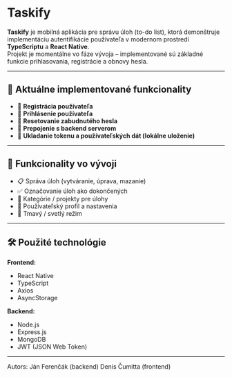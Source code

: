 # Taskify

**Taskify** je mobilná aplikácia pre správu úloh (to-do list), ktorá demonštruje implementáciu autentifikácie používateľa v modernom prostredí **TypeScriptu** a **React Native**.  
Projekt je momentálne vo fáze vývoja – implementované sú základné funkcie prihlasovania, registrácie a obnovy hesla.

---

## 🚀 Aktuálne implementované funkcionality

- 🔐 **Registrácia používateľa**
- 🔑 **Prihlásenie používateľa**
- 🔁 **Resetovanie zabudnutého hesla**
- 📡 **Prepojenie s backend serverom**
- 💾 **Ukladanie tokenu a používateľských dát (lokálne uloženie)**

---

## 🧩 Funkcionality vo vývoji

- 📋 Správa úloh (vytváranie, úprava, mazanie)  
- ✅ Označovanie úloh ako dokončených  
- 🧠 Kategórie / projekty pre úlohy  
- 👤 Používateľský profil a nastavenia  
- 🌙 Tmavý / svetlý režim

---

## 🛠 Použité technológie

**Frontend:**
- React Native
- TypeScript
- Axios
- AsyncStorage

**Backend:**
- Node.js
- Express.js
- MongoDB
- JWT (JSON Web Token)

---

Autors: Ján Ferenčák (backend)
        Denis Čumitta (frontend)
